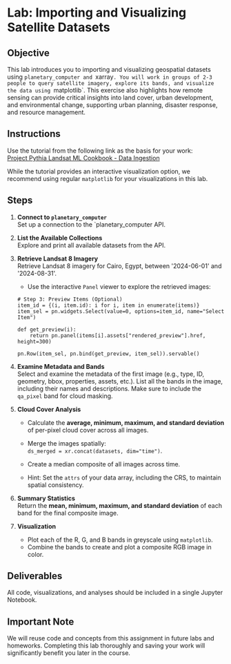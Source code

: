 # Lab: Importing and Visualizing Satellite Datasets

## Objective

This lab introduces you to importing and visualizing geospatial datasets using `planetary_computer and `xarray`. You will work in groups of 2-3 people to query satellite imagery, explore its bands, and visualize the data using `matplotlib`. This exercise also highlights how remote sensing can provide critical insights into land cover, urban development, and environmental change, supporting urban planning, disaster response, and resource management.

## Instructions

Use the tutorial from the following link as the basis for your work:  
[Project Pythia Landsat ML Cookbook - Data Ingestion](https://projectpythia.org/landsat-ml-cookbook/notebooks/1.0_Data_Ingestion-Geospatial.html)

While the tutorial provides an interactive visualization option, we recommend using regular `matplotlib` for your visualizations in this lab.

## Steps

1. **Connect to `planetary_computer`**  
   Set up a connection to the `planetary_computer API.

2. **List the Available Collections**  
   Explore and print all available datasets from the API.

3. **Retrieve Landsat 8 Imagery**  
   Retrieve Landsat 8 imagery for Cairo, Egypt, between '2024-06-01' and '2024-08-31'.

   - Use the interactive `Panel` viewer to explore the retrieved images:

   ```
   # Step 3: Preview Items (Optional)
   item_id = {(i, item.id): i for i, item in enumerate(items)}
   item_sel = pn.widgets.Select(value=0, options=item_id, name="Select Item")

   def get_preview(i):
       return pn.panel(items[i].assets["rendered_preview"].href, height=300)

   pn.Row(item_sel, pn.bind(get_preview, item_sel)).servable()
   ```

4. **Examine Metadata and Bands**  
   Select and examine the metadata of the first image (e.g., type, ID, geometry, bbox, properties, assets, etc.). List all the bands in the image, including their names and descriptions. Make sure to include the `qa_pixel` band for cloud masking.

5. **Cloud Cover Analysis**

   - Calculate the **average, minimum, maximum, and standard deviation** of per-pixel cloud cover across all images.
   - Merge the images spatially:  
     `ds_merged = xr.concat(datasets, dim="time")`.
   - Create a median composite of all images across time.

   - Hint: Set the `attrs` of your data array, including the CRS, to maintain spatial consistency.

6. **Summary Statistics**  
   Return the **mean, minimum, maximum, and standard deviation** of each band for the final composite image.

7. **Visualization**
   - Plot each of the R, G, and B bands in greyscale using `matplotlib`.
   - Combine the bands to create and plot a composite RGB image in color.

## Deliverables

All code, visualizations, and analyses should be included in a single Jupyter Notebook.

## Important Note

We will reuse code and concepts from this assignment in future labs and homeworks. Completing this lab thoroughly and saving your work will significantly benefit you later in the course.

